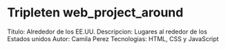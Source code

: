 # Tripleten web_project_around

Titulo: Alrededor de los EE.UU.
Descripcion: Lugares al rededor de los Estados unidos
Autor: Camila Perez
Tecnologias: HTML, CSS y JavaScript
